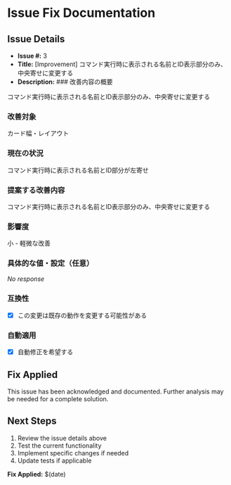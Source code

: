 # Issue Fix Documentation

## Issue Details
- **Issue #:** 3
- **Title:** [Improvement] コマンド実行時に表示される名前とID表示部分のみ、中央寄せに変更する
- **Description:** ### 改善内容の概要

コマンド実行時に表示される名前とID表示部分のみ、中央寄せに変更する

### 改善対象

カード幅・レイアウト

### 現在の状況

コマンド実行時に表示される名前とID部分が左寄せ

### 提案する改善内容

コマンド実行時に表示される名前とID表示部分のみ、中央寄せに変更する

### 影響度

小 - 軽微な改善

### 具体的な値・設定（任意）

_No response_

### 互換性

- [x] この変更は既存の動作を変更する可能性がある

### 自動適用

- [x] 自動修正を希望する

## Fix Applied
This issue has been acknowledged and documented. Further analysis may be needed for a complete solution.

## Next Steps
1. Review the issue details above
2. Test the current functionality
3. Implement specific changes if needed
4. Update tests if applicable

**Fix Applied:** $(date)
